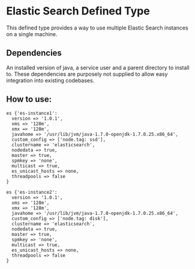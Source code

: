 Elastic Search Defined Type
===========================
This defined type provides a way to use multiple Elastic Search instances on a single machine.

Dependencies
------------
An installed version of java, a service user and a parent directory to install to. These dependencies are purposely not supplied to allow easy integration into existing codebases.

How to use:
-----------

    es {'es-instance1':
      version => '1.0.1',
      xms => '128m',
      xmx => '128m',
      javahome => '/usr/lib/jvm/java-1.7.0-openjdk-1.7.0.25.x86_64',
      custom_config => ['node.tag: ssd'],
      clustername => 'elasticsearch',
      nodedata => true,
      master => true,
      spmkey => 'none',
      multicast => true,
      es_unicast_hosts => none,
      threadpools => false
    }

    es {'es-instance2':
      version => '1.0.1',
      xms => '128m',
      xmx => '128m',
      javahome => '/usr/lib/jvm/java-1.7.0-openjdk-1.7.0.25.x86_64',
      custom_config => ['node.tag: disk'],
      clustername => 'elasticsearch',
      nodedata => true,
      master => true,
      spmkey => 'none',
      multicast => true,
      es_unicast_hosts => none,
      threadpools => false
    }
